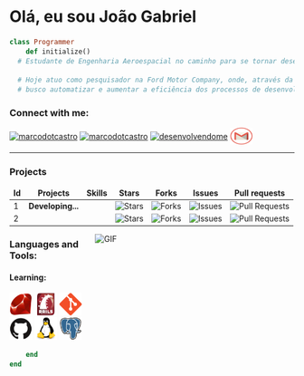 # Olá, eu sou João Gabriel 

```ruby 
class Programmer
	def initialize() 
  # Estudante de Engenharia Aeroespacial no caminho para se tornar desenvolvedor.

  # Hoje atuo como pesquisador na Ford Motor Company, onde, através da programação, 
  # busco automatizar e aumentar a eficiência dos processos de desenvolvimento dos carros da marca.
```

<p align="left">
    <h3 align="left">Connect with me:</h3>
    <a href="https://www.linkedin.com/in/jo%C3%A3o-gabriel-dal-forno/" target="_blank"><img align="center" src="https://github.com/marcodotcastro/marcodotcastro/blob/master/linkedin.png?raw=true" alt="marcodotcastro" height="30" width="40" /></a>
    <a href="https://api.whatsapp.com/send?phone=5555984737981&text=Manda%20uma%20mensagem%20que%20logo%20te%20respondo!" target="_blank"><img align="center" src="https://github.com/marcodotcastro/marcodotcastro/blob/master/telegram.png?raw=true" alt="marcodotcastro" height="30" width="40"/></a>
    <a href="https://www.instagram.com/joaoogdf/" target="_blank"><img align="center" src="https://github.com/marcodotcastro/marcodotcastro/blob/master/instagram.png?raw=true" alt="desenvolvendome" height="30" width="40"/></a> 
    <a href="https://github.com/joaogdfaero/joaogdfaero/blob/main/email.md" target="_blank"><img align="center" src="https://github.com/joaogdfaero/joaogdfaero/blob/main/gmail_icon.png" alt="desenvolvendome" height="30" width="40"/></a>  
</p>

---



<h3>Projects</h3>
<table>
    <thead align="center">
        <tr border: none;>
            <td><b>Id</b></td>
	    <td><b>Projects</b></td>
	    <td><b>Skills</b></td>
            <td><b>Stars</b></td>
            <td><b>Forks</b></td>
            <td><b>Issues</b></td>
            <td><b>Pull requests</b></td>
        </tr>
    </thead>
    <tbody>
	<tr>
		<td>1</td>
            	<td><a><b>Developing...</b></a></td>
		<td></td>
            	<td><img alt="Stars" src="https://img.shields.io/github/stars/joaogdfaero/database_study" /></td>
            	<td><img alt="Forks" src="https://img.shields.io/github/forks/joaogdfaero/database_study" /></td>
            	<td><img alt="Issues" src="https://img.shields.io/github/issues/joaogdfaero/database_study" /></td>
            	<td><img alt="Pull Requests" src="https://img.shields.io/github/issues-pr/joaogdfaero/database_study" /></td>
        </tr>
        <tr>
		<td>2</td>
		<td><a href=""><b></b></a></td>
	 	<td></td>
	    	<td><img alt="Stars" src="https://img.shields.io/github/stars/joaogdfaero/database_study" /></td>
            	<td><img alt="Forks" src="https://img.shields.io/github/forks/joaogdfaero/database_study" /></td>
            	<td><img alt="Issues" src="https://img.shields.io/github/issues/joaogdfaero/database_study" /></td>
            	<td><img alt="Pull Requests" src="https://img.shields.io/github/issues-pr/joaogdfaero/database_study" /></td>
        </tr>
</tbody>
</table>

 <img align="right" alt="GIF" src="https://github.com/marcodotcastro/marcodotcastro/blob/master/code.gif?raw=true" width="70%" height="400px" />

<h3 align="left">Languages and Tools:</h3>
    <p align="left">
        <h4 align="left">Learning:</h4>
	<a href="https://stackshare.io/ruby" target="_blank"><img src="https://github.com/devicons/devicon/raw/master/icons/ruby/ruby-original.svg" alt="ruby" width="40" height="40" /></a>
	<a href="https://stackshare.io/rails" target="_blank"><img src="https://github.com/devicons/devicon/raw/master/icons/rails/rails-original-wordmark.svg" alt="rails" width="40" height="40" /></a>
	 <a href="https://stackshare.io/git" target="_blank"><img src="https://github.com/devicons/devicon/raw/master/icons/git/git-original.svg" alt="git" width="40" height="40" /></a>
        <a href="https://stackshare.io/github" target="_blank"><img src="https://github.com/devicons/devicon/raw/master/icons/github/github-original.svg" alt="github" width="40" height="40" /></a>
	 <a href="https://stackshare.io/linux" target="_blank"><img src="https://github.com/devicons/devicon/raw/master/icons/linux/linux-original.svg" alt="linux" width="40" height="40" /></a>
	 <a href="https://stackshare.io/postgresql" target="_blank"><img src="https://github.com/devicons/devicon/raw/master/icons/postgresql/postgresql-original.svg" alt="postgresql" width="40" height="40" /></a>
    </p>

```ruby 
	end 
end 
```
